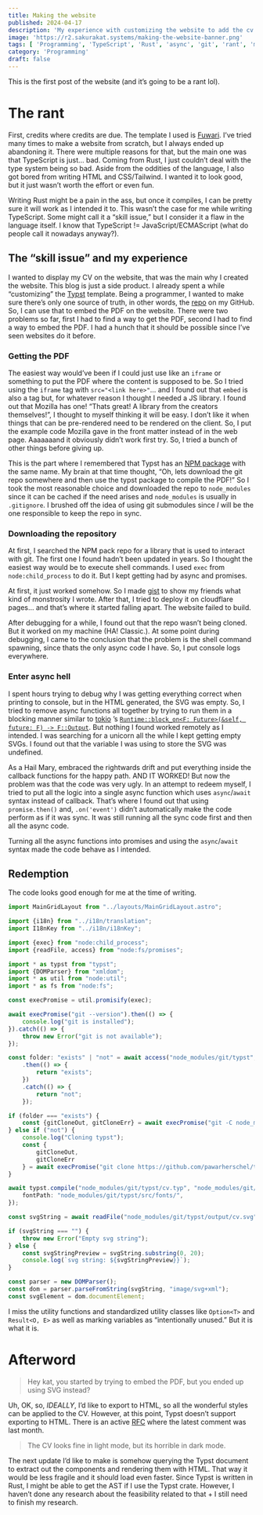 ```yaml
---
title: Making the website
published: 2024-04-17
description: 'My experience with customizing the website to add the cv page. I talk about the various issues I encountered, what ultimately worked, and the annoyances of using TypeScript coming from rust.'
image: 'https://r2.sakurakat.systems/making-the-website-banner.png'
tags: [ 'Programming', 'TypeScript', 'Rust', 'async', 'git', 'rant', 'meta', ]
category: 'Programming'
draft: false
---
```


This is the first post of the website (and it’s going to be a rant lol).

# The rant

First, credits where credits are due. The template I used is [Fuwari](https://github.com/saicaca/fuwari). I’ve tried
many times to make a website from scratch, but I always ended up abandoning it. There were multiple reasons for that,
but the main one was that TypeScript is just… bad. Coming from Rust, I just couldn’t deal with the type system being
so bad. Aside from the oddities of the language, I also got bored from writing HTML and CSS/Tailwind. I wanted it to
look good, but it just wasn’t worth the effort or even fun.

Writing Rust might be a pain in the ass, but once it compiles, I can be pretty sure it will work as I intended it to.
This wasn’t the case for me while writing TypeScript. Some might call it a “skill issue,” but I consider it a flaw in
the language itself. I know that TypeScript != JavaScript/ECMAScript (what do people call it nowadays anyway?).

## The “skill issue” and my experience

I wanted to display my CV on the website, that was the main why I created the website. This blog is just a side
product. I already spent a while “customizing” the [Typst](https://typst.app/) template. Being a programmer, I wanted to
make sure there’s only one source of truth, in other words, the [repo](https://github.com/pawarherschel/typst) on my
GitHub. So, I can use that to embed the PDF on the website. There were two problems so far, first I had to find a way to
get the PDF, second I had to find a way to embed the PDF. I had a hunch that it should be possible since I’ve seen
websites do it before.

### Getting the PDF

The easiest way would’ve been if I could just use like an `iframe` or something to put the PDF where the content is
supposed to be. So I tried using the `iframe` tag with `src="<link here>"`… and I found out that `embed` is also a tag
but, for whatever reason I thought I needed a JS library. I found out that Mozilla has one! “Thats great! A library from
the creators themselves!”, I thought to myself thinking it will be easy. I don’t like it when things that can be
pre-rendered need to be rendered on the client. So, I put the example code Mozilla gave in the front matter instead of
in the web page. Aaaaaaand it obviously didn’t work first try. So, I tried a bunch of other things before giving up.

This is the part where I remembered that Typst has an [NPM package](https://www.npmjs.com/package/typst) with the same
name. My brain at that time thought, “Oh, lets download the git repo somewhere and then use the typst package to compile
the PDF!” So I took the most reasonable choice and downloaded the repo to `node_modules` since it can be cached if the
need arises and `node_modules` is usually in `.gitignore`. I brushed off the idea of using git submodules since *I* will
be the one responsible to keep the repo in sync.

### Downloading the repository

At first, I searched the NPM pack repo for a library that is used to interact with git. The first one I found hadn’t
been updated in years. So I thought the easiest way would be to execute shell commands. I used `exec`
from `node:child_process` to do it. But I kept getting had by async and promises.

At first, it just worked somehow. So I
made [gist](https://gist.github.com/pawarherschel/7ef2514d2aaf6ac6ca574daa909c935f) to show my friends what kind of
monstrosity I wrote. After that, I tried to deploy it on cloudflare pages… and that’s where it started falling apart.
The website failed to build.

After debugging for a while, I found out that the repo wasn’t being cloned. But it worked on my machine (HA! Classic.).
At some point during debugging, I came to the conclusion that the problem is the shell command spawning, since thats the
only async code I have. So, I put console logs everywhere.

### Enter async hell

I spent hours trying to debug why I was getting everything correct when printing to console, but in the HTML generated,
the SVG was empty. So, I tried to remove async functions all together by trying to run them in a blocking manner similar
to
[tokio](https://github.com/tokio-rs/tokio)
’s [`Runtime::block_on<F: Future>(&self, future: F) -> F::Output`](https://docs.rs/tokio/latest/tokio/runtime/struct.Runtime.html#method.block_on).
But nothing I found worked remotely as I intended. I was searching for a unicorn all the while I kept getting empty
SVGs. I found out that the variable I was using to store the SVG was undefined.

As a Hail Mary, embraced the rightwards drift and put everything inside the callback functions for the happy path. AND
IT WORKED! But now the problem was that the code was very ugly. In an attempt to redeem myself, I tried to put all the
logic into a single async function which uses `async`/`await` syntax instead of callback. That’s where I found out that
using `promise.then()` and, `.on('event')` didn’t automatically make the code perform as if it was sync. It was still
running all the sync code first and then all the async code.

Turning all the async functions into promises and using the `async`/`await` syntax made the code behave as I intended.

## Redemption

The code looks good enough for me at the time of writing.

```typescript
import MainGridLayout from "../layouts/MainGridLayout.astro";

import {i18n} from "../i18n/translation";
import I18nKey from "../i18n/i18nKey";

import {exec} from "node:child_process";
import {readFile, access} from "node:fs/promises";

import * as typst from "typst";
import {DOMParser} from "xmldom";
import * as util from "node:util";
import * as fs from "node:fs";

const execPromise = util.promisify(exec);

await execPromise("git --version").then(() => {
    console.log("git is installed");
}).catch(() => {
    throw new Error("git is not available");
});

const folder: "exists" | "not" = await access("node_modules/git/typst", fs.constants.F_OK)
    .then(() => {
        return "exists";
    })
    .catch(() => {
        return "not";
    });

if (folder === "exists") {
    const {gitCloneOut, gitCloneErr} = await execPromise("git -C node_modules/git/typst pull");
} else if ("not") {
    console.log("Cloning typst");
    const {
        gitCloneOut,
        gitCloneErr
    } = await execPromise("git clone https://github.com/pawarherschel/typst.git node_modules/git/typst");
}

await typst.compile("node_modules/git/typst/cv.typ", "node_modules/git/typst/output/cv.svg", {
    fontPath: "node_modules/git/typst/src/fonts/",
});

const svgString = await readFile("node_modules/git/typst/output/cv.svg", "utf-8");

if (svgString === "") {
    throw new Error("Empty svg string");
} else {
    const svgStringPreview = svgString.substring(0, 20);
    console.log(`svg string: ${svgStringPreview}}`);
}

const parser = new DOMParser();
const dom = parser.parseFromString(svgString, "image/svg+xml");
const svgElement = dom.documentElement;
```

I miss the utility functions and standardized utility classes like `Option<T>` and `Result<O, E>` as well as marking
variables as “intentionally unused.” But it is what it is.

# Afterword

> Hey kat, you started by trying to embed the PDF, but you ended up using SVG instead?

Uh, OK, so, *IDEALLY*, I’d like to export to HTML, so all the wonderful styles can be applied to the CV. However, at
this point, Typst doesn’t support exporting to HTML. There is an active [RFC](https://github.com/typst/typst/issues/721)
where the latest comment was last month.

> The CV looks fine in light mode, but its horrible in dark mode.

The next update I’d like to make is somehow querying the Typst document to extract out the components and rendering them
with HTML. That way it would be less fragile and it should load even faster. Since Typst is written in Rust, I might be
able to get the AST if I use the Typst crate. However, I haven’t done any research about the feasibility related to
that + I still need to finish my research.  
